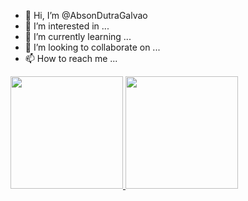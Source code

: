 - 👋 Hi, I’m @AbsonDutraGalvao
- 👀 I’m interested in ...
- 🌱 I’m currently learning ...
- 💞️ I’m looking to collaborate on ...
- 📫 How to reach me ...
 <div>
  <a href="https://github.com/AbsonDutraGalvao">
  <img height="180em" src="https://github-readme-stats.vercel.app/api?username=AbsonDutraGalvao&show_icons=true&theme=great-gatsby&include_all_commits=true&count_private=true"/>
  <img height="180em" src="https://github-readme-stats.vercel.app/api/top-langs/?username=AbsonDutraGalvao&layout=compact&langs_count=7&theme=great-gatsby"/>
</div>
